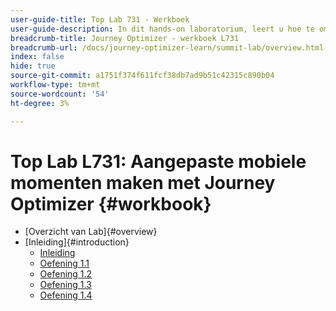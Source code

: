 ```yaml
---
user-guide-title: Top Lab 731 - Werkboek
user-guide-description: In dit hands-on laboratorium, leert u hoe te om een multi-kanaals marketing strategie uit te voeren die in-app, dupberichten, SMS, en e-mailoverseinencampagnes en reizen in Adobe Journey Optimizer omvat.
breadcrumb-title: Journey Optimizer - werkboek L731
breadcrumb-url: /docs/journey-optimizer-learn/summit-lab/overview.html
index: false
hide: true
source-git-commit: a1751f374f611fcf38db7ad9b51c42315c890b04
workflow-type: tm+mt
source-wordcount: '54'
ht-degree: 3%

---
```



# Top Lab L731: Aangepaste mobiele momenten maken met Journey Optimizer {#workbook}

+ [Overzicht van Lab]{#overview}
+ [Inleiding]{#introduction}
   + [Inleiding](/help/l731-lab-workbook/Introduction/introduction.md)
   + [Oefening 1.1](/help/l731-lab-workbook/Introduction/exercise-1-1.md)
   + [Oefening 1.2](/help/l731-lab-workbook/Introduction/exercise-1-2.md)
   + [Oefening 1.3](/help/l731-lab-workbook/Introduction/exercise-1-3.md)
   + [Oefening 1.4](/help/l731-lab-workbook/Introduction/exercise-1-4.md)
